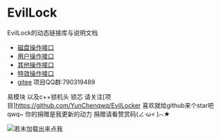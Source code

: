 # EvilLock
EvilLock的动态链接库与说明文档
- [磁盘操作接口](https://github.com/YunChenqwq/EvilLockDLL/blob/main/1.md)
- [用户操作接口](https://github.com/YunChenqwq/EvilLockDLL/blob/main/2.md)
- [其他操作接口](https://github.com/YunChenqwq/EvilLockDLL/blob/main/3.md)
- [特效操作接口](https://github.com/YunChenqwq/EvilLockDLL/blob/main/4.md)
 - [gitee](https://gitee.com/YunChenqwq/EvilLockDLL)
 项目QQ群:790319489

易模块 以及c++锁机头 锁芯 请关注[项目]https://github.com/YunChenqwq/EvilLocker
喜欢就给github来个star吧qwq~
你的捐赠是我更新的动力 捐赠请看赞赏码(∠·ω< )⌒★


  ![若未加载出来点我](https://github.com/YunChenqwq/EvilLockDLL/tree/main/png/zanshangma.jpg)
